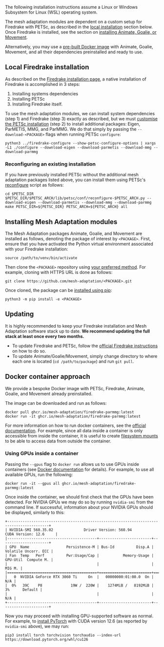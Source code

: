 The following installation instructions assume a Linux or Windows Subsystem for Linux (WSL) operating system.

The mesh adaptation modules are dependent on a custom setup for Firedrake with PETSc, as described in the [local installation](#local-firedrake-installation) section below. Once Firedrake is installed, see the section on [installing Animate, Goalie, or Movement](#installing-animate-goalie-or-movement).

Alternatively, you may use a [pre-built Docker image](#docker-container-approach) with Animate, Goalie, Movement, and all their dependencies preinstalled and ready to use.

## Local Firedrake installation

As described on the [Firedrake installation page](https://www.firedrakeproject.org/install.html#), a native installation of Firedrake is accomplished in 3 steps:
1. Installing systems dependencies
2. Installing PETSc
3. Installing Firedrake itself.

To use the mesh adaptation modules, we can install system dependencies (step 1) and Firedrake (step 3) exactly as described, but we must [customise the PETSc installation](https://www.firedrakeproject.org/install.html#id29) (step 2) to install additional packages: Eigen, ParMETIS, MMG, and ParMMG. We do that simply by passing the `--download-<PACKAGE>` flags when running PETSc `configure`:
```
python3 ../firedrake-configure --show-petsc-configure-options | xargs -L1 ./configure --download-eigen --download-parmetis --download-mmg --download-parmmg
```

### Reconfiguring an existing installation

If you have previously installed PETSc without the additional mesh adaptation packages listed above, you can install them using PETSc's [reconfigure](https://petsc.org/release/install/multibuild/#reconfigure) script as follows:
```
cd $PETSC_DIR
$PETSC_DIR/$PETSC_ARCH/lib/petsc/conf/reconfigure-$PETSC_ARCH.py --download-eigen --download-parmetis --download-mmg --download-parmmg
make PETSC_DIR=${PETSC_DIR} PETSC_ARCH=${PETSC_ARCH} all
```

## Installing Mesh Adaptation modules

The Mesh Adaptation packages Animate, Goalie, and Movement are installed as follows, denoting the package of interest by `<PACKAGE>`.
First, ensure that you have activated the Python virtual environment associated with your Firedrake installation:
```
source /path/to/venv/bin/activate
```

Then clone the `<PACKAGE>` repository using [your preferred method](https://docs.github.com/en/get-started/git-basics/about-remote-repositories). For example, cloning with HTTPS URL is done as follows:
```
git clone https://github.com/mesh-adaptation/<PACKAGE>.git
```

Once cloned, the package can be [installed using pip](https://pip.pypa.io/en/stable/topics/local-project-installs/):
```
python3 -m pip install -e <PACKAGE>
```

## Updating

It is highly recommended to keep your Firedrake installation and Mesh Adaptation software stack up to date.
**We recommend updating the full stack at least once every two months.**

* To update Firedrake and PETSc, follow the [official Firedrake instructions](https://www.firedrakeproject.org/install.html#updating-firedrake) on how to do so.
* To update Animate/Goalie/Movement, simply change directory to where each one is located (`cd /path/to/package`) and run `git pull`.

## Docker container approach

We provide a bespoke Docker image with PETSc, Firedrake, Animate, Goalie, and Movement already preinstalled.

The image can be downloaded and run as follows:
```
docker pull ghcr.io/mesh-adaptation/firedrake-parmmg:latest
docker run -it ghcr.io/mesh-adaptation/firedrake-parmmg:latest
```

For more information on how to run docker containers, see the [official documentation](https://docs.docker.com/engine/containers/run/). For example, since all data inside a container is only accessible from inside the container, it is useful to create [filesystem mounts](https://docs.docker.com/engine/containers/run/#filesystem-mounts) to be able to access data from outside the container.

### Using GPUs inside a container

Passing the `--gpus` flag to `docker run` allows us to use GPUs inside containers (see [Docker documentation](https://docs.docker.com/reference/cli/docker/container/run/#gpus) for details). For example, to use all available GPUs, run the following:
```
docker run -it --gpus all ghcr.io/mesh-adaptation/firedrake-parmmg:latest
```

Once inside the container, we should first check that the GPUs have been detected. For NVIDIA GPUs we may do so by running `nvidia-smi` from the command line. If successful, information about your NVIDIA GPUs should be displayed, similarly to this:
```
+-----------------------------------------------------------------------------------------+
| NVIDIA-SMI 560.35.02              Driver Version: 560.94         CUDA Version: 12.6     |
|-----------------------------------------+------------------------+----------------------+
| GPU  Name                 Persistence-M | Bus-Id          Disp.A | Volatile Uncorr. ECC |
| Fan  Temp   Perf          Pwr:Usage/Cap |           Memory-Usage | GPU-Util  Compute M. |
|                                         |                        |               MIG M. |
|=========================================+========================+======================|
|   0  NVIDIA GeForce RTX 3060 Ti     On  |   00000000:01:00.0  On |                  N/A |
|  0%   39C    P8             19W /  220W |    1274MiB /   8192MiB |      3%      Default |
|                                         |                        |                  N/A |
+-----------------------------------------+------------------------+----------------------+
```

Now you may proceed with installing GPU-supported software as normal. For example, to [install PyTorch](https://pytorch.org/get-started/locally/) with CUDA version 12.6 (as reported by `nvidia-smi` above), we may run:
```
pip3 install torch torchvision torchaudio --index-url https://download.pytorch.org/whl/cu126
```

